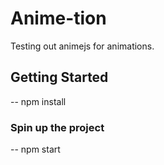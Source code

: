 # Anime-tion

Testing out animejs for animations. 

## Getting Started
  -- npm install 

### Spin up the project
  -- npm start 